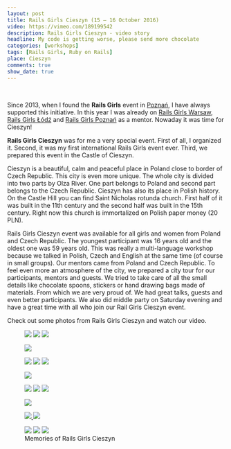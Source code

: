 ```yaml
---
layout: post
title: Rails Girls Cieszyn (15 – 16 October 2016)
video: https://vimeo.com/189199542
description: Rails Girls Cieszyn - video story
headline: My code is getting worse, please send more chocolate
categories: [workshops]
tags: [Rails Girls, Ruby on Rails]
place: Cieszyn
comments: true
show_date: true
---
```


<br>

Since 2013, when I found the **Rails Girls** event in <a href="{{ site.baseurl }}/rails-girls-rules" title="Rails Girls Poznań - Me as a participant">Poznań</a>, I have always supported this initiative. In this year I was already on <a href="{{ site.baseurl }}/rails-girls-warsaw-2016" title="Rails Girls Warsaw - video story">Rails Girls Warsaw</a>, <a href="{{ site.baseurl }}/rails-girls-lodz" title="Rails Girls Łódź - video story">Rails Girls Łódź</a> and <a href="{{ site.baseurl }}/rails-girls-poznan" title="Rails Girls Poznań - video story">Rails Girls Poznań</a> as a mentor. Nowaday it was time for Cieszyn!

**Rails Girls Cieszyn** was for me a very special event. First of all, I organized it. Second, it was my first international Rails Girls event ever. Third, we prepared this event in the Castle of Cieszyn.

Cieszyn is a beautiful, calm and peaceful place in Poland close to border of Czech Republic. This city is even more unique. The whole city is divided into two parts by Olza River. One part belongs to Poland and second part belongs to the Czech Republic. Cieszyn has also its place in Polish history. On the Castle Hill you can find Saint Nicholas rotunda church. First half of it was built in the 11th century and the second half was built in the 15th century. Right now this church is immortalized on Polish paper money (20 PLN).

Rails Girls Cieszyn event was available for all girls and women from Poland and Czech Republic. The youngest participant was 16 years old and the oldest one was 59 years old. This was really a multi-language workshop because we talked in Polish, Czech and English at the same time (of course in small groups). Our mentors came from Poland and Czech Republic. To feel even more an atmosphere of the city, we prepared a city tour for our participants, mentors and guests. We tried to take care of all the small details like chocolate spoons, stickers or hand drawing bags made of materials. From which we are very proud of. We had great talks, guests and even better participants. We also did middle party on Saturday evening and have a great time with all who join our Rail Girls Cieszyn event.

Check out some photos from Rails Girls Cieszyn and watch our video.

<figure class="third">
  <a href="{{ site.baseurl_root }}/images/rails-girls-cieszyn/city-tour.jpg"><img src="{{ site.baseurl_root }}/images/rails-girls-cieszyn/thumbs/city-tour.jpg"></a>
  <a href="{{ site.baseurl_root }}/images/rails-girls-cieszyn/city-tour-rotunda.jpg"><img src="{{ site.baseurl_root }}/images/rails-girls-cieszyn/thumbs/city-tour-rotunda.jpg"></a>
  <a href="{{ site.baseurl_root }}/images/rails-girls-cieszyn/city-tour-park-pokoju.jpg"><img src="{{ site.baseurl_root }}/images/rails-girls-cieszyn/thumbs/city-tour-park-pokoju.jpg"></a>
</figure>
<figure>
  <a href="{{ site.baseurl_root }}/images/rails-girls-cieszyn/registration.jpg"><img src="{{ site.baseurl_root }}/images/rails-girls-cieszyn/thumbs/registration.jpg"></a>
</figure>
<figure class="third">
  <a href="{{ site.baseurl_root }}/images/rails-girls-cieszyn/before-start.jpg"><img src="{{ site.baseurl_root }}/images/rails-girls-cieszyn/thumbs/before-start.jpg"></a>
  <a href="{{ site.baseurl_root }}/images/rails-girls-cieszyn/city-tour-uliczka-cieszynskich-kobiet.jpg"><img src="{{ site.baseurl_root }}/images/rails-girls-cieszyn/thumbs/city-tour-uliczka-cieszynskich-kobiet.jpg"></a>
  <a href="{{ site.baseurl_root }}/images/rails-girls-cieszyn/we-almost-starting.jpg"><img src="{{ site.baseurl_root }}/images/rails-girls-cieszyn/thumbs/we-almost-starting.jpg"></a>
</figure>
<figure>
  <a href="{{ site.baseurl_root }}/images/rails-girls-cieszyn/few-words-on-start.jpg"><img src="{{ site.baseurl_root }}/images/rails-girls-cieszyn/thumbs/few-words-on-start.jpg"></a>
</figure>
<figure class="third">
  <a href="{{ site.baseurl_root }}/images/rails-girls-cieszyn/chocolate-spoons.jpg"><img src="{{ site.baseurl_root }}/images/rails-girls-cieszyn/thumbs/chocolate-spoons.jpg"></a>
  <a href="{{ site.baseurl_root }}/images/rails-girls-cieszyn/rails-girls-coffee-cup.jpg"><img src="{{ site.baseurl_root }}/images/rails-girls-cieszyn/thumbs/rails-girls-coffee-cup.jpg"></a>
  <a href="{{ site.baseurl_root }}/images/rails-girls-cieszyn/stickers.jpg"><img src="{{ site.baseurl_root }}/images/rails-girls-cieszyn/thumbs/stickers.jpg"></a>
</figure>
<figure>
  <a href="{{ site.baseurl_root }}/images/rails-girls-cieszyn/sunday-hug.jpg"><img src="{{ site.baseurl_root }}/images/rails-girls-cieszyn/thumbs/sunday-hug.jpg"></a>
</figure>
<figure class="half">
  <a href="{{ site.baseurl_root }}/images/rails-girls-cieszyn/coding.jpg">
    <img src="{{ site.baseurl_root }}/images/rails-girls-cieszyn/thumbs/coding.jpg">
  </a>
  <a href="{{ site.baseurl_root }}/images/rails-girls-cieszyn/work-in-progress.jpg">
    <img src="{{ site.baseurl_root }}/images/rails-girls-cieszyn/thumbs/work-in-progress.jpg">
  </a>
</figure>
<figure class="third">
  <a href="{{ site.baseurl_root }}/images/rails-girls-cieszyn/middle-party-mentors.jpg"><img src="{{ site.baseurl_root }}/images/rails-girls-cieszyn/thumbs/middle-party-mentors.jpg"></a>
  <a href="{{ site.baseurl_root }}/images/rails-girls-cieszyn/middle-party-some-participants.jpg"><img src="{{ site.baseurl_root }}/images/rails-girls-cieszyn/thumbs/middle-party-some-participants.jpg"></a>
  <a href="{{ site.baseurl_root }}/images/rails-girls-cieszyn/middle-party-other-participants.jpg"><img src="{{ site.baseurl_root }}/images/rails-girls-cieszyn/thumbs/middle-party-other-participants.jpg"></a>
  <figcaption>Memories of Rails Girls Cieszyn</figcaption>
</figure>
